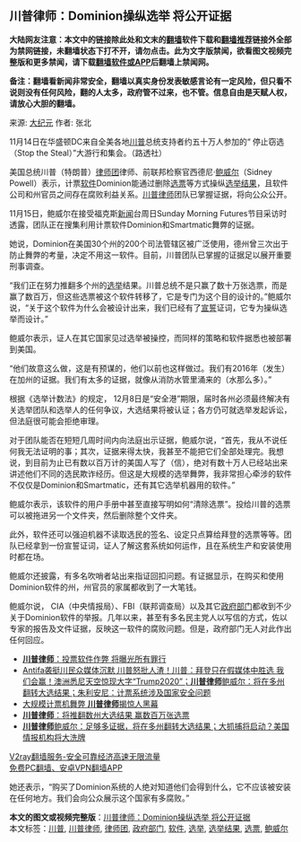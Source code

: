  <h2>川普律师：Dominion操纵选举 将公开证据</h2> <p class="notice"><b>大陆网友注意：本文中的链接除此处和文末的<a href="https://github.com/bannedbook/fanqiang" >翻墙</a>软件下载和<a href="https://github.com/killgcd/justmysocks/blob/master/README.md">翻墙推荐</a>链接外全部为禁网链接，未翻墙状态下打不开，请勿点击。此为文字版禁闻，欲看图文视频完整版和更多禁闻，请下载<a href="https://github.com/bannedbook/fanqiang">翻墙软件或APP</a>后翻墙上禁闻网。</p><p>备注：翻墙看新闻非常安全，翻墙以真实身份发表敏感言论有一定风险，但只看不说则没有任何风险，翻的人太多，政府管不过来，也不管。信息自由是天赋人权，请放心大胆的翻墙。</b></p>  <div class="entry"> <p>来源:&nbsp;<span class='wp_keywordlink_affiliate'><a href="http://www.epochtimes.com/" title="大纪元" target="_blank">大纪元</a></span>                            作者:&nbsp;张北                                                 </p> <p>11月14日在华盛顿DC来自全美各地<a href="https://www.bannedbook.org/bnews/tag/%e5%b7%9d%e6%99%ae/" class="st_tag internal_tag" rel="tag" title="标签 川普 下的日志">川普</a>总统支持者约五十万人参加的“ 停止窃选（Stop the Steal）”大游行和集会。（路透社）</p> <p>美国总统川普（特朗普）<a href="https://www.bannedbook.org/bnews/tag/%E5%BE%8B%E5%B8%88%E5%9B%A2/" class="st_tag internal_tag" rel="tag" title="标签 律师团 下的日志">律师团</a>律师、前联邦检察官西德尼‧<a href="https://www.bannedbook.org/bnews/tag/%e9%b2%8d%e5%a8%81%e5%b0%94/" class="st_tag internal_tag" rel="tag" title="标签 鲍威尔 下的日志">鲍威尔</a>（Sidney Powell）表示，计票<a href="https://www.bannedbook.org/bnews/tag/%e8%bd%af%e4%bb%b6/" class="st_tag internal_tag" rel="tag" title="标签 软件 下的日志">软件</a>Dominion能通过删除<a href="https://www.bannedbook.org/bnews/tag/%E9%80%89%E7%A5%A8/" class="st_tag internal_tag" rel="tag" title="标签 选票 下的日志">选票</a>等方式操纵<a href="https://www.bannedbook.org/bnews/tag/%E9%80%89%E4%B8%BE%E7%BB%93%E6%9E%9C/" class="st_tag internal_tag" rel="tag" title="标签 选举结果 下的日志">选举结果</a>，且软件公司和州官员之间存在腐败利益关系。<a href="https://www.bannedbook.org/bnews/tag/%E5%B7%9D%E6%99%AE%E5%BE%8B%E5%B8%88/" class="st_tag internal_tag" rel="tag" title="标签 川普律师 下的日志">川普律师</a>团队已掌握证据，将向公众公开。</p>  <p>11月15日，鲍威尔在接受福克斯<span class='wp_keywordlink_affiliate'><a href="https://www.bannedbook.org/" title="新闻">新闻</a></span>台周日Sunday Morning Futures节目采访时透露，团队正在搜集利用计票软件Dominion和Smartmatic舞弊的证据。</p> <p>她说，Dominion在美国30个州的200个司法管辖区被广泛使用，德州曾三次出于防止舞弊的考量，决定不用这一软件。目前，川普团队已掌握的证据足以展开重要刑事调查。</p> <p>“我们正在努力推翻多个州的<a href="https://www.bannedbook.org/bnews/tag/%e9%80%89%e4%b8%be/" class="st_tag internal_tag" rel="tag" title="标签 选举 下的日志">选举</a>结果。川普总统不是只赢了数十万张选票，而是赢了数百万，但这些选票被这个软件转移了，它是专门为这个目的设计的。”鲍威尔说，“关于这个软件为什么会被设计出来，我们已经有了<span class='wp_keywordlink'><a href="https://www.bannedbook.org/forum5/topic17.html" title="宣誓与预言" target="_blank">宣誓</a></span>证词，它专为操纵选举而设计。”</p>  <p>鲍威尔表示，证人在其它国家见过选举被操控，而同样的策略和软件据悉也被部署到美国。</p> <p>“他们故意这么做，这是有预谋的，他们以前也这样做过。我们有2016年（发生）在加州的证据。我们有太多的证据，就像从消防水管里涌来的（水那么多）。”</p> <p>根据《选举计数法》的规定， 12月8日是“安全港”期限，届时各州必须最终解决有关选举团队和选举人的任何争议，大选结果将被认证；各方仍可就选举发起诉讼，但法庭很可能会拒绝审理。</p>  <p>对于团队能否在短短几周时间内向法庭出示证据，鲍威尔说，“首先，我从不说任何我无法证明的事；其次，证据来得太快，我甚至不能把它们全部处理完。我想说，到目前为止已有数以百万计的美国人写了（信），绝对有数十万人已经站出来讲述他们不同的选民欺诈经历。但这是大规模的选举舞弊，我非常担心牵涉的软件不仅仅是Dominion和Smartmatic，还有其它选举机器用的软件。”</p> <p>鲍威尔表示，该软件的用户手册中甚至直接写明如何“清除选票”。投给川普的选票可以被拖进另一个文件夹，然后删除整个文件夹。</p> <p>此外，软件还可以强迫机器不读取选民的签名、设定只点算给拜登的选票等等。团队已经拿到一份宣誓证词，证人了解这套系统如何运作，且在系统生产和安装使用时都在场。</p>  <p>鲍威尔还披露，有多名吹哨者站出来指证回扣问题。有证据显示，在购买和使用Dominion软件的州，州官员的家属都收到了一大笔钱。</p> <p>鲍威尔说， CIA（中央情报局）、FBI（联邦调查局）以及其它<a href="https://www.bannedbook.org/bnews/tag/%E6%94%BF%E5%BA%9C%E9%83%A8%E9%97%A8/" class="st_tag internal_tag" rel="tag" title="标签 政府部门 下的日志">政府部门</a>都收到不少关于Dominion软件的举报。几年以来，甚至有多名民主党人以写信的方式，佐以专家的报告及文件证据，反映这一软件的腐败问题。但是，政府部门无人对此作出任何回应。</p> <ul class='op-related-articles' title='相关阅读'> <li><a href='https://www.bannedbook.org/bnews/bannedvideo/20201117/1432112.html' target='_blank'><b>川普律师</b>：投票软件作弊 将曝光所有罪行</a></li> <li><a href='https://www.bannedbook.org/bnews/bannedvideo/20201116/1431974.html' target='_blank'>Antifa袭挺川民众媒体沉默 川普怒批人渣！川普：拜登只在假媒体中胜选 我们会赢！澳洲悉尼天空惊现大字“Trump2020”；<b>川普律师</b>鲍威尔：将在多州翻转大选结果；朱利安尼：计票系统涉及国家安全问题</a></li> <li><a href='https://www.bannedbook.org/bnews/cbnews/20201116/1431939.html' target='_blank'>大规模计票机舞弊 <b>川普律师</b>揭惊人黑幕</a></li> <li><a href='https://www.bannedbook.org/bnews/bannedvideo/20201116/1431926.html' target='_blank'><b>川普律师</b>：将推翻数州大选结果 赢数百万张选票</a></li> <li><a href='https://www.bannedbook.org/bnews/bannedvideo/20201116/1431855.html' target='_blank'><b>川普律师</b>鲍威尔：足够多证据，将在多州翻转大选结果；大抓捕将启动？美国情报机构将大洗牌</a></li> </ul> <p class="texttj"> <a href="https://www.bannedbook.org/forum23/topic22702.html" target="_blank">V2ray翻墙服务-安全可靠经济高速无限流量</a><br/> <a href="https://github.com/bannedbook/fanqiang/wiki/%E7%A6%81%E9%97%BB%E7%BD%91%E5%AE%89%E5%8D%93%E7%BF%BB%E5%A2%99%E6%96%B0%E9%97%BBAPP" target="_blank">免费PC翻墙、安卓VPN翻墙APP</a></p><p>她还表示，“购买了Dominion系统的人绝对知道他们会得到什么，它不应该被安装在任何地方。我们会向公众展示这个国家有多腐败。”</p><a name='sharetosocial'></a>       <div><b>本文的图文或视频完整版</b>：<a href='https://www.bannedbook.org/bnews/cbnews/20201117/1432124.html'>川普律师：Dominion操纵选举 将公开证据</a></div>  </div><!--END ENTRY--> <div class="postfooter"> <div>本文标签：<a href="https://www.bannedbook.org/bnews/tag/%e5%b7%9d%e6%99%ae/" rel="tag">川普</a>, <a href="https://www.bannedbook.org/bnews/tag/%E5%B7%9D%E6%99%AE%E5%BE%8B%E5%B8%88/" rel="tag">川普律师</a>, <a href="https://www.bannedbook.org/bnews/tag/%E5%BE%8B%E5%B8%88%E5%9B%A2/" rel="tag">律师团</a>, <a href="https://www.bannedbook.org/bnews/tag/%E6%94%BF%E5%BA%9C%E9%83%A8%E9%97%A8/" rel="tag">政府部门</a>, <a href="https://www.bannedbook.org/bnews/tag/%e8%bd%af%e4%bb%b6/" rel="tag">软件</a>, <a href="https://www.bannedbook.org/bnews/tag/%e9%80%89%e4%b8%be/" rel="tag">选举</a>, <a href="https://www.bannedbook.org/bnews/tag/%E9%80%89%E4%B8%BE%E7%BB%93%E6%9E%9C/" rel="tag">选举结果</a>, <a href="https://www.bannedbook.org/bnews/tag/%E9%80%89%E7%A5%A8/" rel="tag">选票</a>, <a href="https://www.bannedbook.org/bnews/tag/%e9%b2%8d%e5%a8%81%e5%b0%94/" rel="tag">鲍威尔</a></div>  </div><!--END POSTFOOTER--> 